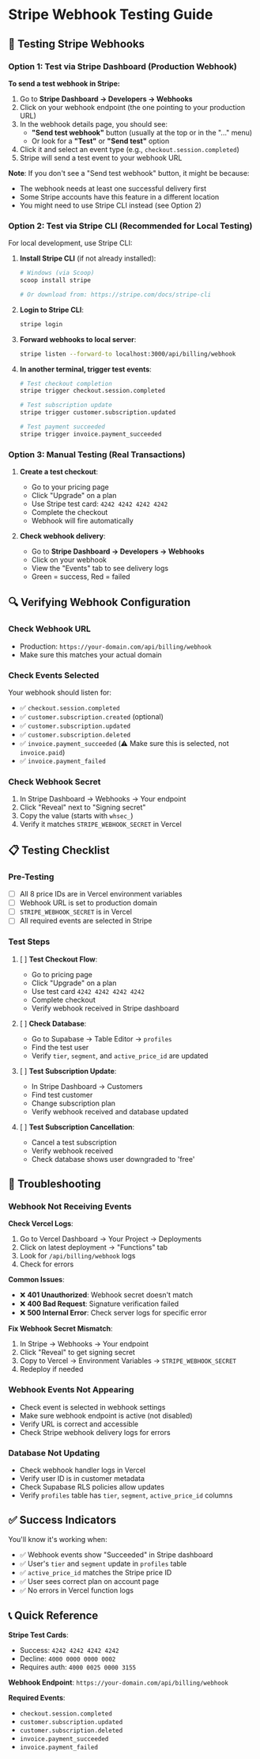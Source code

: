 # Stripe Webhook Testing Guide

## 🎯 Testing Stripe Webhooks

### Option 1: Test via Stripe Dashboard (Production Webhook)

**To send a test webhook in Stripe:**

1. Go to **Stripe Dashboard → Developers → Webhooks**
2. Click on your webhook endpoint (the one pointing to your production URL)
3. In the webhook details page, you should see:
   - **"Send test webhook"** button (usually at the top or in the "..." menu)
   - Or look for a **"Test"** or **"Send test"** option
4. Click it and select an event type (e.g., `checkout.session.completed`)
5. Stripe will send a test event to your webhook URL

**Note**: If you don't see a "Send test webhook" button, it might be because:
- The webhook needs at least one successful delivery first
- Some Stripe accounts have this feature in a different location
- You might need to use Stripe CLI instead (see Option 2)

### Option 2: Test via Stripe CLI (Recommended for Local Testing)

For local development, use Stripe CLI:

1. **Install Stripe CLI** (if not already installed):
   ```bash
   # Windows (via Scoop)
   scoop install stripe
   
   # Or download from: https://stripe.com/docs/stripe-cli
   ```

2. **Login to Stripe CLI**:
   ```bash
   stripe login
   ```

3. **Forward webhooks to local server**:
   ```bash
   stripe listen --forward-to localhost:3000/api/billing/webhook
   ```

4. **In another terminal, trigger test events**:
   ```bash
   # Test checkout completion
   stripe trigger checkout.session.completed
   
   # Test subscription update
   stripe trigger customer.subscription.updated
   
   # Test payment succeeded
   stripe trigger invoice.payment_succeeded
   ```

### Option 3: Manual Testing (Real Transactions)

1. **Create a test checkout**:
   - Go to your pricing page
   - Click "Upgrade" on a plan
   - Use Stripe test card: `4242 4242 4242 4242`
   - Complete the checkout
   - Webhook will fire automatically

2. **Check webhook delivery**:
   - Go to **Stripe Dashboard → Developers → Webhooks**
   - Click on your webhook
   - View the "Events" tab to see delivery logs
   - Green = success, Red = failed

## 🔍 Verifying Webhook Configuration

### Check Webhook URL
- Production: `https://your-domain.com/api/billing/webhook`
- Make sure this matches your actual domain

### Check Events Selected
Your webhook should listen for:
- ✅ `checkout.session.completed`
- ✅ `customer.subscription.created` (optional)
- ✅ `customer.subscription.updated`
- ✅ `customer.subscription.deleted`
- ✅ `invoice.payment_succeeded` (⚠️ Make sure this is selected, not `invoice.paid`)
- ✅ `invoice.payment_failed`

### Check Webhook Secret
1. In Stripe Dashboard → Webhooks → Your endpoint
2. Click "Reveal" next to "Signing secret"
3. Copy the value (starts with `whsec_`)
4. Verify it matches `STRIPE_WEBHOOK_SECRET` in Vercel

## 📋 Testing Checklist

### Pre-Testing
- [ ] All 8 price IDs are in Vercel environment variables
- [ ] Webhook URL is set to production domain
- [ ] `STRIPE_WEBHOOK_SECRET` is in Vercel
- [ ] All required events are selected in Stripe

### Test Steps
1. [ ] **Test Checkout Flow**:
   - Go to pricing page
   - Click "Upgrade" on a plan
   - Use test card `4242 4242 4242 4242`
   - Complete checkout
   - Verify webhook received in Stripe dashboard

2. [ ] **Check Database**:
   - Go to Supabase → Table Editor → `profiles`
   - Find the test user
   - Verify `tier`, `segment`, and `active_price_id` are updated

3. [ ] **Test Subscription Update**:
   - In Stripe Dashboard → Customers
   - Find test customer
   - Change subscription plan
   - Verify webhook received and database updated

4. [ ] **Test Subscription Cancellation**:
   - Cancel a test subscription
   - Verify webhook received
   - Check database shows user downgraded to 'free'

## 🐛 Troubleshooting

### Webhook Not Receiving Events

**Check Vercel Logs**:
1. Go to Vercel Dashboard → Your Project → Deployments
2. Click on latest deployment → "Functions" tab
3. Look for `/api/billing/webhook` logs
4. Check for errors

**Common Issues**:
- ❌ **401 Unauthorized**: Webhook secret doesn't match
- ❌ **400 Bad Request**: Signature verification failed
- ❌ **500 Internal Error**: Check server logs for specific error

**Fix Webhook Secret Mismatch**:
1. In Stripe → Webhooks → Your endpoint
2. Click "Reveal" to get signing secret
3. Copy to Vercel → Environment Variables → `STRIPE_WEBHOOK_SECRET`
4. Redeploy if needed

### Webhook Events Not Appearing

- Check event is selected in webhook settings
- Make sure webhook endpoint is active (not disabled)
- Verify URL is correct and accessible
- Check Stripe webhook delivery logs for errors

### Database Not Updating

- Check webhook handler logs in Vercel
- Verify user ID is in customer metadata
- Check Supabase RLS policies allow updates
- Verify `profiles` table has `tier`, `segment`, `active_price_id` columns

## ✅ Success Indicators

You'll know it's working when:
- ✅ Webhook events show "Succeeded" in Stripe dashboard
- ✅ User's `tier` and `segment` update in `profiles` table
- ✅ `active_price_id` matches the Stripe price ID
- ✅ User sees correct plan on account page
- ✅ No errors in Vercel function logs

## 📞 Quick Reference

**Stripe Test Cards**:
- Success: `4242 4242 4242 4242`
- Decline: `4000 0000 0000 0002`
- Requires auth: `4000 0025 0000 3155`

**Webhook Endpoint**: `https://your-domain.com/api/billing/webhook`

**Required Events**:
- `checkout.session.completed`
- `customer.subscription.updated`
- `customer.subscription.deleted`
- `invoice.payment_succeeded`
- `invoice.payment_failed`

